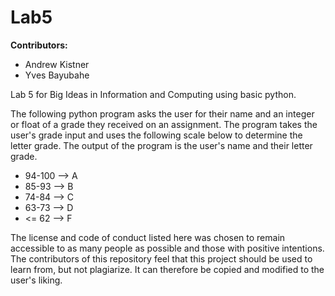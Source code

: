 # Lab5
**Contributors:**
- Andrew Kistner
- Yves Bayubahe

Lab 5 for Big Ideas in Information and Computing using basic python.


The following python program asks the user for their name and an integer or float of a grade they received on an assignment. The program takes the user's grade input and uses the following scale below to determine the letter grade. The output of the program is the user's name and their letter grade.

- 94-100 --> A
- 85-93 --> B
- 74-84 --> C
- 63-73 --> D
- <= 62 --> F

The license and code of conduct listed here was chosen to remain accessible to as many people as possible and those with positive intentions. The contributors of this repository feel that this project should be used to learn from, but not plagiarize. It can therefore be copied and modified to the user's liking.

